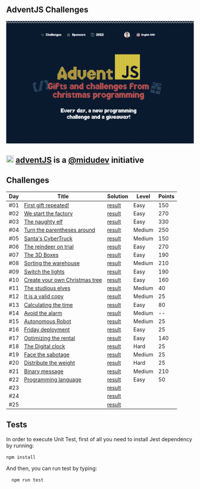 ## AdventJS Challenges

![adventJs](./assets/images/poster.png)

## <img src="https://adventjs.dev/android-icon-192x192.png" width="20" height="20" /> <strong> [adventJS](https://adventjs.dev/es) is a [@midudev](https://midu.dev/) initiative </strong>

## Challenges

| Day | Title                                                         | Solution                   | Level   | Points |
| --- | ------------------------------------------------------------- | -------------------------- | ------- | ------ |
| #01 | [First gift repeated!](./day01/README.md)                     | [result](./day01/index.js) | Easy    | 150    |
| #02 | [We start the factory](./day02/README.md)                     | [result](./day02/index.js) | Easy    | 270    |
| #03 | [The naughty elf](./day03/README.md)                          | [result](./day03/index.js) | Easy    | 330    |
| #04 | [Turn the parentheses around](./day04/README.md)              | [result](./day04/index.js) | Medium  | 250    |
| #05 | [Santa's CyberTruck](./day05/README.md)                       | [result](./day05/index.js) | Medium  | 150    |
| #06 | [The reindeer on trial](./day06/README.md)                    | [result](./day06/index.js) | Easy    | 270    |
| #07 | [The 3D Boxes](./day07/README.md)                             | [result](./day07/index.js) | Easy    | 190    |
| #08 | [Sorting the warehouse](./day08/README.md)                    | [result](./day08/index.js) | Medium  | 210    |
| #09 | [Switch the lights](./day09/README.md)                        | [result](./day09/index.js) | Easy    | 190    |
| #10 | [Create your own Christmas tree](./day10/README.md)           | [result](./day10/index.js) | Easy    | 160    |
| #11 | [The studious elves](./day11/README.md)                       | [result](./day11/index.js) | Medium  | 40     |
| #12 | [It is a valid copy](./day12/README.md)                       | [result](./day12/index.js) | Medium  | 25     |
| #13 | [Calculating the time](./day13/README.md)                     | [result](./day13/index.js) | Easy    | 80     |
| #14 | [Avoid the alarm](./day14/README.md)                          | [result](./day14/index.js) | Medium  | --     |
| #15 | [Autonomous Robot](./day15/README.md)                         | [result](./day15/index.js) | Medium  | 25     |
| #16 | [Friday deployment](./day16/README.md)                        | [result](./day16/index.js) | Easy    | 25     |
| #17 | [Optimizing the rental](./day17/README.md)                    | [result](./day17/index.js) | Easy    | 140    |
| #18 | [The Digital clock](./day18/README.md)                        | [result](./day18/index.js) | Hard    | 25     |
| #19 | [Face the sabotage](./day19/README.md)                        | [result](./day19/index.js) | Medium  | 25     |
| #20 | [Distribute the weight](./day20/README.md)                    | [result](./day20/index.js) | Hard    | 25     |
| #21 | [Binary message](./day21/README.md)                           | [result](./day21/index.js) | Medium  | 210    |
| #22 | [Programming language](./day22/README.md)                     | [result](./day22/index.js) | Easy    | 50     |
| #23 | [](./day23/README.md)| [result](./day23/day23.js) |         |        |
| #24 | [](./day24/README.md)| [result](./day24/index.js) |         |        |
| #25 | [](./day25/README.md)| [result](./day25/index.js) |         |        |

## Tests

In order to execute Unit Test, first of all you need to install Jest dependency by running:

```
npm install
```

And then, you can run test by typing:

```
  npm run test
```
